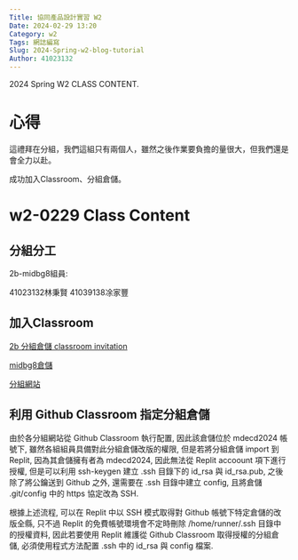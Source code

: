 ```yaml
---
Title: 協同產品設計實習 W2
Date: 2024-02-29 13:20
Category: w2
Tags: 網誌編寫
Slug: 2024-Spring-w2-blog-tutorial
Author: 41023132
---
```


2024 Spring W2 CLASS CONTENT.

<!-- PELICAN_END_SUMMARY -->
# 心得
這禮拜在分組，我們這組只有兩個人，雖然之後作業要負擔的量很大，但我們還是會全力以赴。

成功加入Classroom、分組倉儲。

# w2-0229 Class Content
## 分組分工
2b-midbg8組員:

41023132林秉賢
41039138凃家豐

## 加入Classroom

  [2b 分組倉儲 classroom invitation](https://classroom.github.com/a/KJjlY-0)

  [midbg8倉儲](https://github.com/mdecd2024/2b-midbg8)

  [分組網站](https://mdecd2024.github.io/2b-midbg8/)
  
## 利用 Github Classroom 指定分組倉儲
  由於各分組網站從 Github Classroom 執行配置, 因此該倉儲位於 mdecd2024 帳號下, 雖然各組組員具備對此分組倉儲改版的權限, 但是若將分組倉儲 import 到 Replit, 因為其倉儲擁有者為 mdecd2024, 因此無法從 Replit accoount 項下進行授權, 但是可以利用 ssh-keygen 建立 .ssh 目錄下的 id_rsa 與 id_rsa.pub, 之後除了將公鑰送到 Github 之外, 還需要在 .ssh 目錄中建立 config, 且將倉儲 .git/config 中的 https 協定改為 SSH.

  根據上述流程, 可以在 Replit 中以 SSH 模式取得對 Github 帳號下特定倉儲的改版全縣, 只不過 Replit 的免費帳號環境會不定時刪除 /home/runner/.ssh 目錄中的授權資料, 因此若要使用 Replit 維護從 Github Classroom 取得授權的分組倉儲, 必須使用程式方法配置 .ssh 中的 id_rsa 與 config 檔案.